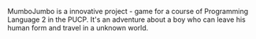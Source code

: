 MumboJumbo is a innovative project - game for a course of Programming Language 2 in the PUCP. It's an adventure about a boy who can leave his human form and travel in a unknown world.